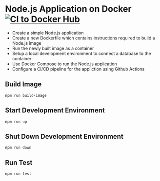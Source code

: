 # Node.js Application on Docker [![CI to Docker Hub](https://github.com/aappau/node-docker/actions/workflows/main.yml/badge.svg)](https://github.com/aappau/node-docker/actions/workflows/main.yml)

-   Create a simple Node.js application
-   Create a new Dockerfile which contains instructions required to build a Node.js image
-   Run the newly built image as a container
-   Setup a local development environment to connect a database to the container
-   Use Docker Compose to run the Node.js application
-   Configure a CI/CD pipeline for the appliction using Github Actions

## Build Image

    npm run build-image

## Start Development Environment

    npm run up

## Shut Down Development Environment

    npm run down

## Run Test

    npm run test
